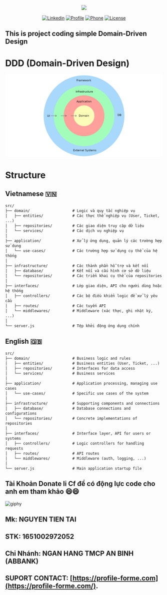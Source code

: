 <p align="center"><a href="https://profile-forme.com" target="_blank"><img src="https://res.cloudinary.com/ecommerce2021/image/upload/v1659065987/avatar/logo_begsn1.png" width="300"></a></p>

<p align="center">
<a href="https://www.linkedin.com/in/tai-nguyen-tien-787545213/"><img src="https://img.icons8.com/color/48/000000/linkedin-circled--v1.png" alt="Linkedin"></a>
<a href="https://profile-forme.surge.sh"><img src="https://img.icons8.com/color/48/000000/internet--v1.png" alt="Profile"></a>
<a href="tel:0798805741"><img src="https://img.icons8.com/color/48/000000/apple-phone.png" alt="Phone"></a>
<a href = "mailto:nguyentientai10@gmail.com"><img src="https://img.icons8.com/fluency/48/000000/send-mass-email.png" alt="License"></a>
</p>

## This is project coding simple Domain-Driven Design

# DDD (Domain-Driven Design)

![DDD](./docs/assets/ddd_layers.png)

# Structure

## Vietnamese 🇻🇳

```
src/
├── domain/                   # Logic và quy tắc nghiệp vụ
│   ├── entities/             # Các thực thể nghiệp vụ (User, Ticket, ...)
│   ├── repositories/         # Các giao diện truy cập dữ liệu
│   └── services/             # Các dịch vụ nghiệp vụ
│
├── application/              # Xử lý ứng dụng, quản lý các trường hợp sử dụng
│   └── use-cases/            # Các trường hợp sử dụng cụ thể của hệ thống
│
├── infrastructure/           # Các thành phần hỗ trợ và kết nối
│   ├── database/             # Kết nối và cấu hình cơ sở dữ liệu
│   └── repositories/         # Các triển khai cụ thể của repositories
│
├── interfaces/               # Lớp giao diện, API cho người dùng hoặc hệ thống
│   ├── controllers/          # Các bộ điều khiển logic để xử lý yêu cầu
│   ├── routes/               # Các tuyến API
│   └── middlewares/          # Middleware (xác thực, ghi nhật ký, ...)
│
└── server.js                 # Tệp khởi động ứng dụng chính
```

## English 🇬🇧

```
src/
├── domain/                   # Business logic and rules
│   ├── entities/             # Business entities (User, Ticket, ...)
│   ├── repositories/         # Interfaces for data access
│   └── services/             # Business services
│
├── application/              # Application processing, managing use cases
│   └── use-cases/            # Specific use cases of the system
│
├── infrastructure/           # Supporting components and connections
│   ├── database/             # Database connections and configurations
│   └── repositories/         # Concrete implementations of repositories
│
├── interfaces/               # Interface layer, API for users or systems
│   ├── controllers/          # Logic controllers for handling requests
│   ├── routes/               # API routes
│   └── middlewares/          # Middleware (auth, logging, ...)
│
└── server.js                 # Main application startup file

```

## Tài Khoản Donate li Cf để có động lực code cho anh em tham khảo 😄😄

![giphy](https://3.bp.blogspot.com/-SzGvXn2sTmw/V6k-90GH3ZI/AAAAAAAAIsk/Q678Pil-0kITLPa3fD--JkNdnJVKi_BygCLcB/s1600/cf10-fbc08%2B%25281%2529.gif)

## Mk: NGUYEN TIEN TAI

## STK: 1651002972052

## Chi Nhánh: NGAN HANG TMCP AN BINH (ABBANK)

## SUPORT CONTACT: [https://profile-forme.com](https://profile-forme.com/).
